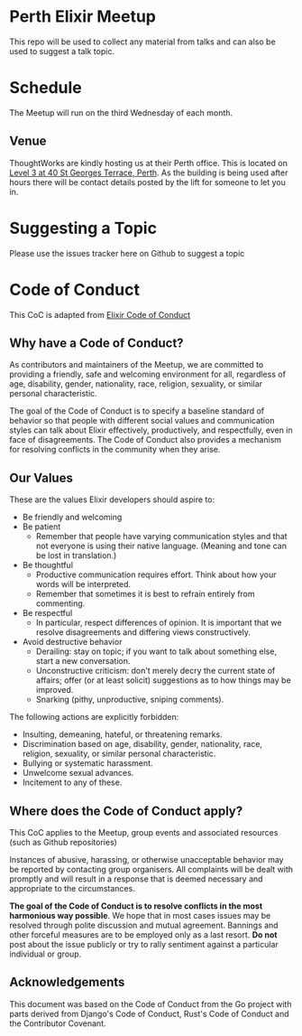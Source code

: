 # Perth Elixir Meetup

This repo will be used to collect any material from talks and can also be used to suggest a talk topic.

# Schedule

The Meetup will run on the third Wednesday of each month.

## Venue

ThoughtWorks are kindly hosting us at their Perth office.  This is located on [Level 3 at 40 St Georges Terrace, Perth](https://www.google.com.au/maps/place/40+St+Georges+Terrace,+Perth+WA+6000/@-31.9553955,115.8574155,17z/data=!3m1!4b1!4m5!3m4!1s0x2a32bad6201dd6b1:0x2f7a9638ce9e9fb!8m2!3d-31.9553955!4d115.8596042).  As the building is being used after hours there will be contact details posted by the lift for someone to let you in.

# Suggesting a Topic

Please use the issues tracker here on Github to suggest a topic

# Code of Conduct

This CoC is adapted from [Elixir Code of Conduct](https://raw.githubusercontent.com/elixir-lang/elixir/master/CODE_OF_CONDUCT.md)

## Why have a Code of Conduct?

As contributors and maintainers of the Meetup, we are committed to providing a friendly, safe and welcoming environment for all, regardless of age, disability, gender, nationality, race, religion, sexuality, or similar personal characteristic.

The goal of the Code of Conduct is to specify a baseline standard of behavior so that people with different social values and communication styles can talk about Elixir effectively, productively, and respectfully, even in face of disagreements. The Code of Conduct also provides a mechanism for resolving conflicts in the community when they arise.

## Our Values

These are the values Elixir developers should aspire to:

  * Be friendly and welcoming
  * Be patient
    * Remember that people have varying communication styles and that not everyone is using their native language. (Meaning and tone can be lost in translation.)
  * Be thoughtful
    * Productive communication requires effort. Think about how your words will be interpreted.
    * Remember that sometimes it is best to refrain entirely from commenting.
  * Be respectful
    * In particular, respect differences of opinion. It is important that we resolve disagreements and differing views constructively.
  * Avoid destructive behavior
    * Derailing: stay on topic; if you want to talk about something else, start a new conversation.
    * Unconstructive criticism: don't merely decry the current state of affairs; offer (or at least solicit) suggestions as to how things may be improved.
    * Snarking (pithy, unproductive, sniping comments).

The following actions are explicitly forbidden:

  * Insulting, demeaning, hateful, or threatening remarks.
  * Discrimination based on age, disability, gender, nationality, race, religion, sexuality, or similar personal characteristic.
  * Bullying or systematic harassment.
  * Unwelcome sexual advances.
  * Incitement to any of these.

## Where does the Code of Conduct apply?

This CoC applies to the Meetup, group events and associated resources (such as Github repositories)

Instances of abusive, harassing, or otherwise unacceptable behavior may be reported by contacting group organisers. All complaints will be dealt with promptly and will result in a response that is deemed necessary and appropriate to the circumstances.

**The goal of the Code of Conduct is to resolve conflicts in the most harmonious way possible**. We hope that in most cases issues may be resolved through polite discussion and mutual agreement. Bannings and other forceful measures are to be employed only as a last resort. **Do not** post about the issue publicly or try to rally sentiment against a particular individual or group.

## Acknowledgements

This document was based on the Code of Conduct from the Go project with parts derived from Django's Code of Conduct, Rust's Code of Conduct and the Contributor Covenant.
